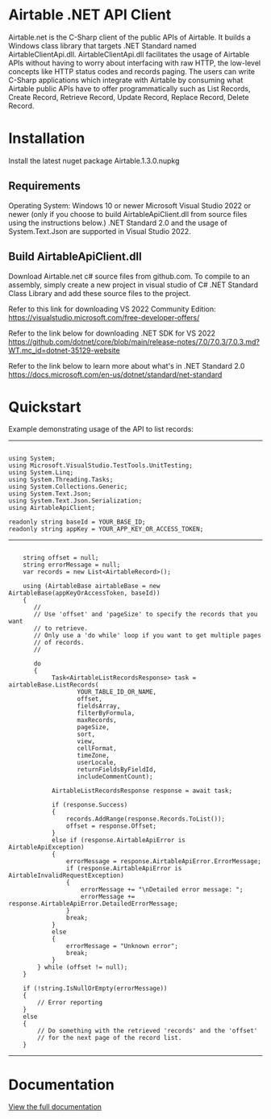  # Airtable .NET API Client

Airtable.net is the C-Sharp client of the public APIs of Airtable. It builds a Windows class library that targets .NET Standard named AirtableClientApi.dll.
AirtableClientApi.dll facilitates the usage of Airtable APIs without having to worry about interfacing with raw HTTP,
the low-level concepts like HTTP status codes and records paging. The users can write C-Sharp applications which integrate with
Airtable by consuming what Airtable public APIs have to offer programmatically such as List Records, Create Record, Retrieve Record,
Update Record, Replace Record, Delete Record.

# Installation
Install the latest nuget package Airtable.1.3.0.nupkg

## Requirements

Operating System: Windows 10 or newer
Microsoft Visual Studio 2022 or newer (only if you choose to build AirtableApiClient.dll from source files using the instructions below.)
.NET Standard 2.0 and the usage of System.Text.Json are supported in Visual Studio 2022.

## Build AirtableApiClient.dll

Download Airtable.net c# source files from github.com. To compile to an assembly, simply create a new project in visual studio
of C# .NET Standard Class Library and add these source files to the project.

Refer to this link for downloading VS 2022 Community Edition:
https://visualstudio.microsoft.com/free-developer-offers/

Refer to the link below for downloading .NET SDK for VS 2022
https://github.com/dotnet/core/blob/main/release-notes/7.0/7.0.3/7.0.3.md?WT.mc_id=dotnet-35129-website

Refer to the link below to learn more about what's in .NET Standard 2.0
https://docs.microsoft.com/en-us/dotnet/standard/net-standard

# Quickstart

Example demonstrating usage of the API to list records:

----------------------

```

using System;
using Microsoft.VisualStudio.TestTools.UnitTesting;
using System.Linq;
using System.Threading.Tasks;
using System.Collections.Generic;
using System.Text.Json;
using System.Text.Json.Serialization;
using AirtableApiClient;

readonly string baseId = YOUR_BASE_ID;
readonly string appKey = YOUR_APP_KEY_OR_ACCESS_TOKEN;

```

----------------------


```

    string offset = null;
    string errorMessage = null;
    var records = new List<AirtableRecord>();

    using (AirtableBase airtableBase = new AirtableBase(appKeyOrAccessToken, baseId))
    {
       //
       // Use 'offset' and 'pageSize' to specify the records that you want
       // to retrieve.
       // Only use a 'do while' loop if you want to get multiple pages
       // of records.
       //

       do
       {
            Task<AirtableListRecordsResponse> task = airtableBase.ListRecords(
                   YOUR_TABLE_ID_OR_NAME,
                   offset,
                   fieldsArray,
                   filterByFormula,
                   maxRecords,
                   pageSize,
                   sort,
                   view,
                   cellFormat,
                   timeZone,
                   userLocale,
                   returnFieldsByFieldId,
                   includeCommentCount);

            AirtableListRecordsResponse response = await task;

            if (response.Success)
            {
                records.AddRange(response.Records.ToList());
                offset = response.Offset;
            }
            else if (response.AirtableApiError is AirtableApiException)
            {
                errorMessage = response.AirtableApiError.ErrorMessage;
                if (response.AirtableApiError is AirtableInvalidRequestException)
                {
                    errorMessage += "\nDetailed error message: ";
                    errorMessage += response.AirtableApiError.DetailedErrorMessage;
                }
                break;
            }
            else
            {
                errorMessage = "Unknown error";
                break;
            }
        } while (offset != null);
    }

    if (!string.IsNullOrEmpty(errorMessage))
    {
        // Error reporting
    }
    else
    {
        // Do something with the retrieved 'records' and the 'offset'
        // for the next page of the record list.
    }

```

-------------------------------------

# Documentation

[View the full documentation](https://github.com/ngocnicholas/airtable.net/wiki/Documentation)
